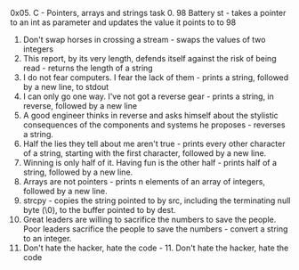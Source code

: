0x05. C - Pointers, arrays and strings task
0. 98 Battery st - takes a pointer to an int as parameter and updates the value it points to to 98
1. Don't swap horses in crossing a stream - swaps the values of two integers
2. This report, by its very length, defends itself against the risk of being read - returns the length of a string
3. I do not fear computers. I fear the lack of them - prints a string, followed by a new line, to stdout
4. I can only go one way. I've not got a reverse gear - prints a string, in reverse, followed by a new line
5. A good engineer thinks in reverse and asks himself about the stylistic consequences of the components and systems he proposes - reverses a string.
6. Half the lies they tell about me aren't true - prints every other character of a string, starting with the first character, followed by a new line.
7. Winning is only half of it. Having fun is the other half - prints half of a string, followed by a new line.
8. Arrays are not pointers - prints n elements of an array of integers, followed by a new line.
9. strcpy - copies the string pointed to by src, including the terminating null byte (\0), to the buffer pointed to by dest.
10. Great leaders are willing to sacrifice the numbers to save the people. Poor leaders sacrifice the people to save the numbers - convert a string to an integer.
11. Don't hate the hacker, hate the code - 11. Don't hate the hacker, hate the code



 






 
